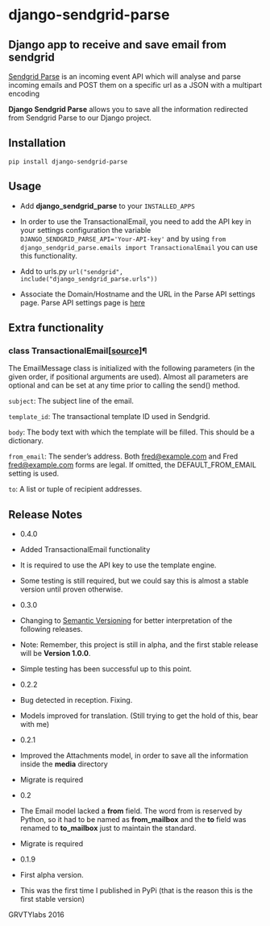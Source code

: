 django-sendgrid-parse
=====================

Django app to receive and save email from sendgrid
--------------------------------------------------

[Sendgrid Parse](https://sendgrid.com/docs/API_Reference/Webhooks/parse.html)
is an incoming event API which will analyse and parse incoming emails and POST
them on a specific url as a JSON with a multipart encoding

**Django Sendgrid Parse** allows you to save all the information redirected
from Sendgrid Parse to our Django project.

Installation
------------

    pip install django-sendgrid-parse

Usage
-----

*   Add **django_sendgrid_parse** to your `INSTALLED_APPS`

*   In order to use the TransactionalEmail, you need to add the API key in
your settings configuration the variable
`DJANGO_SENDGRID_PARSE_API='Your-API-key'` and by using
`from django_sendgrid_parse.emails import TransactionalEmail` you can use this
functionality.

*   Add to urls.py `url("sendgrid", include("django_sendgrid_parse.urls"))`

*   Associate the Domain/Hostname and the URL in the Parse API settings page.
      Parse API settings page is [here](https://sendgrid.com/developer/reply)

Extra functionality
-------------------

### class TransactionalEmail[[source][trans_email]]¶

The EmailMessage class is initialized with the following parameters
(in the given order, if positional arguments are used). Almost all parameters
are optional and can be set at any time prior to calling the send() method.

`subject`: The subject line of the email.

`template_id`: The transactional template ID used in Sendgrid.

`body`: The body text with which the template will be filled. This should be a
dictionary.

`from_email`: The sender’s address. Both fred@example.com and Fred
<fred@example.com> forms are legal. If omitted, the DEFAULT_FROM_EMAIL
setting is used.

`to`: A list or tuple of recipient addresses.

Release Notes
-------------

*   0.4.0

  * Added TransactionalEmail functionality

  * It is required to use the API key to use the template engine.

  * Some testing is still required, but we could say this is almost a stable
  version until proven otherwise.

*   0.3.0

  * Changing to [Semantic Versioning](http://semver.org/) for better
  interpretation of the following releases.

  * Note: Remember, this project is still in alpha, and the first stable
  release will be **Version 1.0.0**.

  * Simple testing has been successful up to this point.

*   0.2.2

  * Bug detected in reception. Fixing.

  * Models improved for translation. (Still trying to get the hold of this,
    bear with me)

*   0.2.1

  * Improved the Attachments model, in order to save all the information
  inside the **media** directory

  * Migrate is required

*   0.2

  * The Email model lacked a **from** field. The word from is reserved by
  Python, so it had to be named as **from_mailbox** and the **to** field
  was renamed to **to_mailbox** just to maintain the standard.

  * Migrate is required

*   0.1.9

  * First alpha version.

  * This was the first time I published in PyPi (that is the reason this
  is the first stable version)

GRVTYlabs 2016


[trans_email]: https://github.com/letops/django-sendgrid-parse/blob/master/django_sendgrid_parse/emails.py
